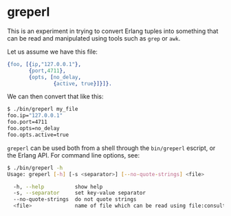 greperl
=======

This is an experiment in trying to convert Erlang tuples into
something that can be read and manipulated using tools such as `grep`
or `awk`.

Let us assume we have this file:

```erlang
{foo, [{ip,"127.0.0.1"},
       {port,4711},
       {opts, [no_delay,
               {active, true}]}]}.
```

We can then convert that like this:

```bash
$ ./bin/greperl my_file
foo.ip="127.0.0.1"
foo.port=4711
foo.opts=no_delay
foo.opts.active=true
```

`greperl` can be used both from a shell through the `bin/greperl`
escript, or the Erlang API.  For command line options, see:

```bash
$ ./bin/greperl -h
Usage: greperl [-h] [-s <separator>] [--no-quote-strings] <file>

  -h, --help          show help
  -s, --separator     set key-value separator
  --no-quote-strings  do not quote strings
  <file>              name of file which can be read using file:consult/1
```
